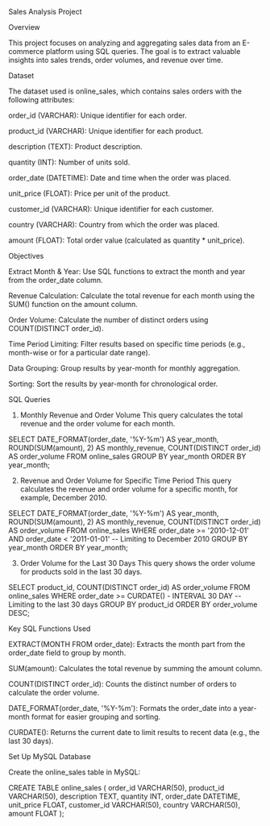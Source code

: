 Sales Analysis Project

Overview

This project focuses on analyzing and aggregating sales data from an E-commerce platform using SQL queries. The goal is to extract valuable insights into sales trends, order volumes, and revenue over time.

Dataset

The dataset used is online_sales, which contains sales orders with the following attributes:

order_id (VARCHAR): Unique identifier for each order.

product_id (VARCHAR): Unique identifier for each product.

description (TEXT): Product description.

quantity (INT): Number of units sold.

order_date (DATETIME): Date and time when the order was placed.

unit_price (FLOAT): Price per unit of the product.

customer_id (VARCHAR): Unique identifier for each customer.

country (VARCHAR): Country from which the order was placed.

amount (FLOAT): Total order value (calculated as quantity * unit_price).

Objectives

Extract Month & Year: Use SQL functions to extract the month and year from the order_date column.

Revenue Calculation: Calculate the total revenue for each month using the SUM() function on the amount column.

Order Volume: Calculate the number of distinct orders using COUNT(DISTINCT order_id).

Time Period Limiting: Filter results based on specific time periods (e.g., month-wise or for a particular date range).

Data Grouping: Group results by year-month for monthly aggregation.

Sorting: Sort the results by year-month for chronological order.

SQL Queries

1. Monthly Revenue and Order Volume
This query calculates the total revenue and the order volume for each month.


SELECT 
    DATE_FORMAT(order_date, '%Y-%m') AS year_month,
    ROUND(SUM(amount), 2) AS monthly_revenue,
    COUNT(DISTINCT order_id) AS order_volume
FROM 
    online_sales
GROUP BY 
    year_month
ORDER BY 
    year_month;

    
2. Revenue and Order Volume for Specific Time Period
This query calculates the revenue and order volume for a specific month, for example, December 2010.


SELECT 
    DATE_FORMAT(order_date, '%Y-%m') AS year_month,
    ROUND(SUM(amount), 2) AS monthly_revenue,
    COUNT(DISTINCT order_id) AS order_volume
FROM 
    online_sales
WHERE 
    order_date >= '2010-12-01' 
    AND order_date < '2011-01-01'  -- Limiting to December 2010
GROUP BY 
    year_month
ORDER BY 
    year_month;

    
3. Order Volume for the Last 30 Days
This query shows the order volume for products sold in the last 30 days.

SELECT 
    product_id,
    COUNT(DISTINCT order_id) AS order_volume
FROM 
    online_sales
WHERE 
    order_date >= CURDATE() - INTERVAL 30 DAY  -- Limiting to the last 30 days
GROUP BY 
    product_id
ORDER BY 
    order_volume DESC;

    
Key SQL Functions Used

EXTRACT(MONTH FROM order_date): Extracts the month part from the order_date field to group by month.

SUM(amount): Calculates the total revenue by summing the amount column.

COUNT(DISTINCT order_id): Counts the distinct number of orders to calculate the order volume.

DATE_FORMAT(order_date, '%Y-%m'): Formats the order_date into a year-month format for easier grouping and sorting.

CURDATE(): Returns the current date to limit results to recent data (e.g., the last 30 days).


Set Up MySQL Database

Create the online_sales table in MySQL:

CREATE TABLE online_sales (
    order_id VARCHAR(50),
    product_id VARCHAR(50),
    description TEXT,
    quantity INT,
    order_date DATETIME,
    unit_price FLOAT,
    customer_id VARCHAR(50),
    country VARCHAR(50),
    amount FLOAT
);


